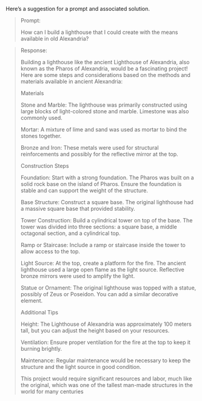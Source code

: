 Here’s a suggestion for a prompt and associated solution.  

> Prompt:  
> 
> How can I build a lighthouse that I could create with the means available in old Alexandria? 

> Response:  
>
> Building a lighthouse like the ancient Lighthouse of Alexandria, also known as the Pharos of Alexandria, would be a fascinating project! Here are some steps and considerations based on the methods and materials available in ancient Alexandria: 
>
> Materials 
>
> Stone and Marble: The lighthouse was primarily constructed using large blocks of light-colored stone and marble. Limestone was also commonly used. 
>
> Mortar: A mixture of lime and sand was used as mortar to bind the stones together. 
>
> Bronze and Iron: These metals were used for structural reinforcements and possibly for the reflective mirror at the top. 
>
> Construction Steps 
>
> Foundation: Start with a strong foundation. The Pharos was built on a solid rock base on the island of Pharos. Ensure the foundation is stable and can support the weight of the structure. 
> 
> Base Structure: Construct a square base. The original lighthouse had a massive square base that provided stability. 
> 
> Tower Construction: Build a cylindrical tower on top of the base. The tower was divided into three sections: a square base, a middle octagonal section, and a cylindrical top. 
>
> Ramp or Staircase: Include a ramp or staircase inside the tower to allow access to the top. 
> 
>Light Source: At the top, create a platform for the fire. The ancient lighthouse used a large open flame as the light source. Reflective bronze mirrors were used to amplify the light. 
>
> Statue or Ornament: The original lighthouse was topped with a statue, possibly of Zeus or Poseidon. You can add a similar decorative element. 
>
> Additional Tips 
>
> Height: The Lighthouse of Alexandria was approximately 100 meters tall, but you can adjust the height based on your resources. 
>
> Ventilation: Ensure proper ventilation for the fire at the top to keep it burning brightly. 
>
> Maintenance: Regular maintenance would be necessary to keep the structure and the light source in good condition. 
>
> This project would require significant resources and labor, much like the original, which was one of the tallest man-made structures in the world for many centuries 

 

 
